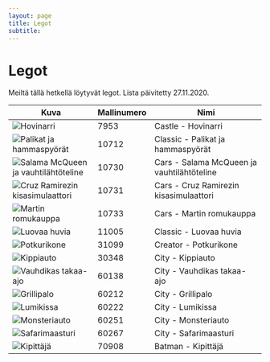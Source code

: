 ```yaml
---
layout: page
title: Legot
subtitle:
---
```


# Legot

Meiltä tällä hetkellä löytyvät legot.
Lista päivitetty 27.11.2020.

| Kuva                                                                                                                      | Mallinumero | Nimi                                       |
|---------------------------------------------------------------------------------------------------------------------------|-------------|--------------------------------------------|
| <img style="max-width:200px;max-height:200px;" alt="Hovinarri" src="../images/legot/7953.jpg">                            | 7953        | Castle - Hovinarri                         |
| <img style="max-width:200px;max-height:200px;" alt="Palikat ja hammaspyörät" src="../images/legot/10712.png">             | 10712       | Classic - Palikat ja hammaspyörät          |
| <img style="max-width:200px;max-height:200px;" alt="Salama McQueen ja vauhtilähtöteline" src="../images/legot/10730.jpg"> | 10730       | Cars - Salama McQueen ja vauhtilähtöteline |
| <img style="max-width:200px;max-height:200px;" alt="Cruz Ramirezin kisasimulaattori" src="../images/legot/10731.jpg">     | 10731       | Cars - Cruz Ramirezin kisasimulaattori     |
| <img style="max-width:200px;max-height:200px;" alt="Martin romukauppa" src="../images/legot/10733.jpg">                   | 10733       | Cars - Martin romukauppa                   |
| <img style="max-width:200px;max-height:200px;" alt="Luovaa huvia" src="../images/legot/11005.jpg">                        | 11005       | Classic - Luovaa huvia                     |
| <img style="max-width:200px;max-height:200px;" alt="Potkurikone" src="../images/legot/31099.jpg">                         | 31099       | Creator - Potkurikone                      |
| <img style="max-width:200px;max-height:200px;" alt="Kippiauto" src="../images/legot/30348.jpg">                           | 30348       | City - Kippiauto                           |
| <img style="max-width:200px;max-height:200px;" alt="Vauhdikas takaa-ajo" src="../images/legot/60138.jpg">                 | 60138       | City - Vauhdikas takaa-ajo                 |
| <img style="max-width:200px;max-height:200px;" alt="Grillipalo" src="../images/legot/60212.jpg">                          | 60212       | City - Grillipalo                          |
| <img style="max-width:200px;max-height:200px;" alt="Lumikissa" src="../images/legot/60222.jpg">                           | 60222       | City - Lumikissa                           |
| <img style="max-width:200px;max-height:200px;" alt="Monsteriauto" src="../images/legot/60251.jpg">                        | 60251       | City - Monsteriauto                        |
| <img style="max-width:200px;max-height:200px;" alt="Safarimaasturi" src="../images/legot/60267.jpg">                      | 60267       | City - Safarimaasturi                      |
| <img style="max-width:200px;max-height:200px;" alt="Kipittäjä" src="../images/legot/70908.jpg">                           | 70908       | Batman - Kipittäjä                         |